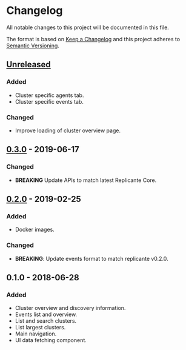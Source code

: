 # Changelog
All notable changes to this project will be documented in this file.

The format is based on [Keep a Changelog](http://keepachangelog.com/en/1.0.0/)
and this project adheres to [Semantic Versioning](http://semver.org/spec/v2.0.0.html).

## [Unreleased]
### Added
- Cluster specific agents tab.
- Cluster specific events tab.

### Changed
- Improve loading of cluster overview page.

## [0.3.0] - 2019-06-17
### Changed
- **BREAKING** Update APIs to match latest Replicante Core.

## [0.2.0] - 2019-02-25
### Added
- Docker images.

### Changed
- **BREAKING**: Update events format to match replicante v0.2.0.

## 0.1.0 - 2018-06-28
### Added
- Cluster overview and discovery information.
- Events list and overview.
- List and search clusters.
- List largest clusters.
- Main navigation.
- UI data fetching component.


[Unreleased]: https://github.com/replicante-io/replicante/compare/v0.3.0...HEAD
[0.3.0]: https://github.com/replicante-io/replicante/compare/v0.2.0...v0.3.0
[0.2.0]: https://github.com/replicante-io/replicante/compare/v0.1.0...v0.2.0
